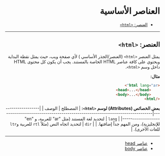 <div dir="rtl">

<h1>العناصر الأساسية</h1>

- [العنصر: `<html>`](#العنصر-html)

---

## العنصر: `<html>`
يمثل العنصر `<html>` (العنصر/الجذر الأساسي ) لأي صفحة ويب، حيث يمثل نقطة البداية ويحتوي على كافة عناصر HTML الخاصة بالمستند. يجب أن يكون كل محتوى HTML داخل وسم `<html>`.

**مثال:**
```html
<html lang="ar">
    <head>...</head>
    <body>...</body>
</html>
```

**بعض الخصائص (Attributes) لوسم `<html>`:**
| المصطلح            | الوصف                                                                                       |
|--------------------|---------------------------------------------------------------------------------------------|
| <code dir="ltr">lang</code>  | لتحديد لغة المستند (مثل "ar" للعربية، و "en" للإنجليزية)، ومن المهم جداً إضافتها.              |
| <code dir="ltr">dir</code>   | لتحديد اتجاه النص (مثلاً `rtl` للعربية و`ltr` للغات الأخرى).               |

---

- [عناصر head](head-elements.md)
- [عناصر body](body-elements.md)